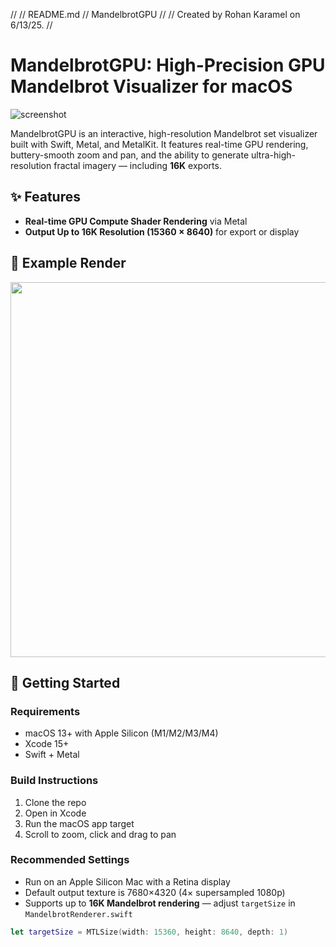 //
//  README.md
//  MandelbrotGPU
//
//  Created by Rohan Karamel on 6/13/25.
//

# MandelbrotGPU: High-Precision GPU Mandelbrot Visualizer for macOS

![screenshot](assets/banner.png)

MandelbrotGPU is an interactive, high-resolution Mandelbrot set visualizer built with Swift, Metal, and MetalKit. It features real-time GPU rendering, buttery-smooth zoom and pan, and the ability to generate ultra-high-resolution fractal imagery — including **16K** exports.

## ✨ Features

- **Real-time GPU Compute Shader Rendering** via Metal
- **Output Up to 16K Resolution (15360 × 8640)** for export or display

## 📸 Example Render
<p align="center">
  <img src="assets/mandelbrot_16k.png" width="600"/>
</p>

## 🚀 Getting Started

### Requirements

- macOS 13+ with Apple Silicon (M1/M2/M3/M4)
- Xcode 15+
- Swift + Metal

### Build Instructions

1. Clone the repo
2. Open in Xcode
3. Run the macOS app target
4. Scroll to zoom, click and drag to pan

### Recommended Settings

- Run on an Apple Silicon Mac with a Retina display
- Default output texture is 7680×4320 (4× supersampled 1080p)
- Supports up to **16K Mandelbrot rendering** — adjust `targetSize` in `MandelbrotRenderer.swift`

```swift
let targetSize = MTLSize(width: 15360, height: 8640, depth: 1)
